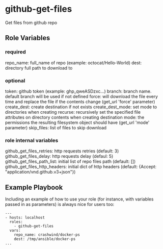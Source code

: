 github-get-files
=========

Get files from github repo

Role Variables
--------------

### required
repo_name:        full_name of repo (example: octocat/Hello-World)
dest:             directory full path to download to

### optional
token:            github token (example: ghp_qweASDzxc...)
branch:           branch name. default branch will be used if not defined
force:            will download the file every time and replace the file if the contents change (get_url 'force' parameter)
create_dest:      create destination if not exists
create_dest_mode: set mode to directories when creating
recurse:          recursively set the specified file attributes on directory contents when creating destination
mode:             the permissions the resulting filesystem object should have (get_url 'mode' parameter)
skip_files:       list of files to skip download

### role internal variables
github_get_files_retries:       http requests retries (default: 3)
github_get_files_delay:         http requests delay (defaul: 5)
github_get_files_path_list:     initial list of repo files path (default: [])
github_get_files_http_headers:  initial dict of http headers (default: {Accept: "application/vnd.github.v3+json"})

Example Playbook
----------------

Including an example of how to use your role (for instance, with variables passed in as parameters) is always nice for users too:

```
---
- hosts: localhost
  roles:
    - github-get-files
  vars:
    repo_name: crashwind/docker-ps
    dest: /tmp/ansible/docker-ps
...
```
